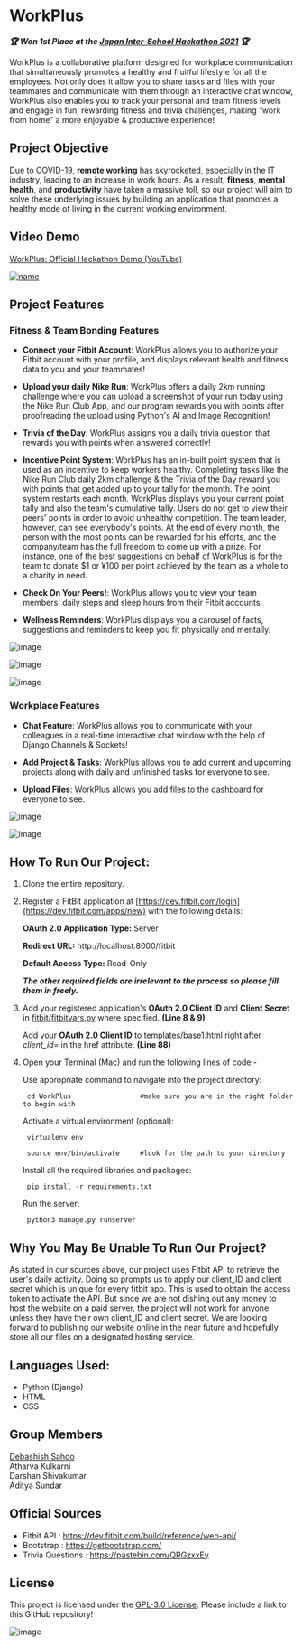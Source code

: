 # WorkPlus
_**🏆 Won 1st Place at the [Japan Inter-School Hackathon 2021](https://www.worldcodingclub.org/japan-inter-school-hackathon-2021/) 🏆**_

WorkPlus is a collaborative platform designed for workplace communication that simultaneously promotes a healthy and fruitful lifestyle for all the employees. Not only does it allow you to share tasks and files with your teammates and communicate with them through an interactive chat window, WorkPlus also enables you to track your personal and team fitness levels and engage in fun, rewarding fitness and trivia challenges, making “work from home” a more enjoyable & productive experience!

## Project Objective
Due to COVID-19, **remote working** has skyrocketed, especially in the IT industry, leading to an increase in work hours. As a result, **fitness**, **mental health**, and **productivity** have taken a massive toll, so our project will aim to solve these underlying issues by building an application that promotes a healthy mode of living in the current working environment.

## Video Demo
[WorkPlus: Official Hackathon Demo (YouTube)](https://youtu.be/RHhPdILZCoQ)

[![name](https://user-images.githubusercontent.com/69211573/128547266-6ea800a8-90dc-4392-a47b-8e7d0ae23df4.png)](https://youtu.be/RHhPdILZCoQ)

## Project Features

### Fitness & Team Bonding Features

- **Connect your Fitbit Account**: WorkPlus allows you to authorize your Fitbit account with your profile, and displays relevant health and fitness data to you and your teammates! 

- **Upload your daily Nike Run**: WorkPlus offers a daily 2km running challenge where you can upload a screenshot of your run today using the Nike Run Club App, and our program rewards you with points after proofreading the upload using Python's AI and Image Recognition!

- **Trivia of the Day**: WorkPlus assigns you a daily trivia question that rewards you with points when answered correctly!

- **Incentive Point System**: WorkPlus has an in-built point system that is used as an incentive to keep workers healthy. Completing tasks like the Nike Run Club daily 2km challenge & the Trivia of the Day reward you with points that get added up to your tally for the month. The point system restarts each month. WorkPlus displays you your current point tally and also the team's cumulative tally. Users do not get to view their peers' points in order to avoid unhealthy competition. The team leader, however, can see everybody's points. At the end of every month, the person with the most points can be rewarded for his efforts, and the company/team has the full freedom to come up with a prize. For instance, one of the best suggestions on behalf of WorkPlus is for the team to donate $1 or ¥100 per point achieved by the team as a whole to a charity in need.

- **Check On Your Peers!**: WorkPlus allows you to view your team members' daily steps and sleep hours from their Fitbit accounts.

- **Wellness Reminders**: WorkPlus displays you a carousel of facts, suggestions and reminders to keep you fit physically and mentally.

![image](https://user-images.githubusercontent.com/69211573/135580648-db11c73e-db72-4bed-90c6-06908345dae0.png)

![image](https://user-images.githubusercontent.com/69211573/135580954-ec5ecef2-d01e-41ad-9dad-e1ae23cbbbc4.png)

![image](https://user-images.githubusercontent.com/69211573/128546682-8e2449cd-9ca9-4e9e-ad8d-bf1d55e571c5.png)


### Workplace Features

- **Chat Feature**: WorkPlus allows you to communicate with your colleagues in a real-time interactive chat window with the help of Django Channels & Sockets!

- **Add Project & Tasks**: WorkPlus allows you to add current and upcoming projects along with daily and unfinished tasks for everyone to see.

- **Upload Files**: WorkPlus allows you add files to the dashboard for everyone to see.

![image](https://user-images.githubusercontent.com/69211573/135580901-78fefda9-bf53-4cb1-beeb-1cf835ce03e1.png)

![image](https://user-images.githubusercontent.com/69211573/128547125-76965507-5090-4b9e-9038-0ce95378cd94.png)


## How To Run Our Project:

1. Clone the entire repository.

2. Register a FitBit application at [https://dev.fitbit.com/login](https://dev.fitbit.com/apps/new) with the following details:

    **OAuth 2.0 Application Type:** Server
    
    **Redirect URL:** http://localhost:8000/fitbit
    
    **Default Access Type:** Read-Only	
    
    _**The other required fields are irrelevant to the process so please fill them in freely.**_
        
3. Add your registered application's **OAuth 2.0 Client ID** and **Client Secret** in [fitbit/fitbitvars.py](https://github.com/athu1248/WorkPlus/blob/8b3c05ee1ab7546e715e68f055126e4bfdea4f4b/fitbit/fitbitvars.py#L8-L9) where specified. **(Line 8 & 9)**
    
   Add your **OAuth 2.0 Client ID** to [templates/base1.html](https://github.com/athu1248/WorkPlus/blob/8b3c05ee1ab7546e715e68f055126e4bfdea4f4b/templates/base1.html#L83-L88) right after _client_id=_ in the href attribute. **(Line 88)**
	
4. Open your Terminal (Mac) and run the following lines of code:-


	Use appropriate command to navigate into the project directory: 
 
		cd WorkPlus	                #make sure you are in the right folder to begin with 	


	Activate a virtual environment (optional): 

		virtualenv env  
                     
		source env/bin/activate		#look for the path to your directory 

	
	Install all the required libraries and packages:
		
		pip install -r requirements.txt
			

	Run the server:

		python3 manage.py runserver   

## Why You May Be Unable To Run Our Project?
As stated in our sources above, our project uses Fitbit API to retrieve the user's daily activity. Doing so prompts us to apply our client_ID and client secret which is unique for every fitbit app. This is used to obtain the access token to activate the API. But since we are not dishing out any money to host the website on a paid server, the project will not work for anyone unless they have their own client_ID and client secret. We are looking forward to publishing our website online in the near future and hopefully store all our files on a designated hosting service.

## Languages Used:
- Python (Django)  	   
- HTML    
- CSS      

## Group Members
[Debashish Sahoo](https://github.com/debashishsahoo) <br>
Atharva Kulkarni <br>
Darshan Shivakumar <br>
Aditya Sundar  

## Official Sources

- Fitbit API : https://dev.fitbit.com/build/reference/web-api/
- Bootstrap : https://getbootstrap.com/
- Trivia Questions : https://pastebin.com/QRGzxxEy

## License 
This project is licensed under the [GPL-3.0 License](./LICENSE). Please include a link to this GitHub repository!
	 
![image](https://user-images.githubusercontent.com/69211573/128547156-c287ff4e-fefb-4bbc-8505-d222b1256a84.png)

